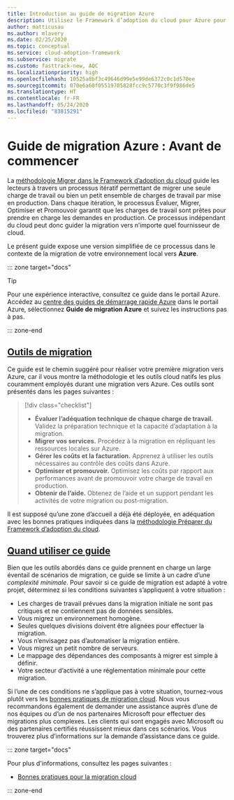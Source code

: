 ```yaml
---
title: Introduction au guide de migration Azure
description: Utilisez le Framework d’adoption du cloud pour Azure pour découvrir comment migrer efficacement les services de votre organisation.
author: matticusau
ms.author: mlavery
ms.date: 02/25/2020
ms.topic: conceptual
ms.service: cloud-adoption-framework
ms.subservice: migrate
ms.custom: fasttrack-new, AQC
ms.localizationpriority: high
ms.openlocfilehash: 10525a8bf3c49646d99e5e99de6372c0c1d570ee
ms.sourcegitcommit: 070e6a60f05519705828fcc9c5770c3f9f986de5
ms.translationtype: HT
ms.contentlocale: fr-FR
ms.lasthandoff: 05/24/2020
ms.locfileid: "83815291"
---
```

# <a name="azure-migration-guide-before-you-start"></a>Guide de migration Azure : Avant de commencer

La [méthodologie Migrer dans le Framework d’adoption du cloud](../index.md) guide les lecteurs à travers un processus itératif permettant de migrer une seule charge de travail ou bien un petit ensemble de charges de travail par mise en production. Dans chaque itération, le processus Évaluer, Migrer, Optimiser et Promouvoir garantit que les charges de travail sont prêtes pour prendre en charge les demandes en production. Ce processus indépendant du cloud peut donc guider la migration vers n’importe quel fournisseur de cloud.

Le présent guide expose une version simplifiée de ce processus dans le contexte de la migration de votre environnement local vers **Azure**.

::: zone target="docs"

> [!TIP]
> Pour une expérience interactive, consultez ce guide dans le portail Azure. Accédez au [centre des guides de démarrage rapide Azure](https://portal.azure.com/?feature.quickstart=true#blade/Microsoft_Azure_Resources/QuickstartCenterBlade) dans le portail Azure, sélectionnez **Guide de migration Azure** et suivez les instructions pas à pas.

::: zone-end

## <a name="migration-tools"></a>[Outils de migration](#tab/MigrationTools)

Ce guide est le chemin suggéré pour réaliser votre première migration vers Azure, car il vous montre la méthodologie et les outils cloud natifs les plus couramment employés durant une migration vers Azure. Ces outils sont présentés dans les pages suivantes :

> [!div class="checklist"]
>
> - **Évaluer l’adéquation technique de chaque charge de travail.** Validez la préparation technique et la capacité d’adaptation à la migration.
> - **Migrer vos services.** Procédez à la migration en répliquant les ressources locales sur Azure.
> - **Gérer les coûts et la facturation.** Apprenez à utiliser les outils nécessaires au contrôle des coûts dans Azure.
> - **Optimiser et promouvoir.** Optimisez les coûts par rapport aux performances avant de promouvoir votre charge de travail en production.
> - **Obtenir de l’aide.** Obtenez de l’aide et un support pendant les activités de votre migration ou post-migration.

Il est supposé qu’une zone d’accueil a déjà été déployée, en adéquation avec les bonnes pratiques indiquées dans la [méthodologie Préparer du Framework d’adoption du cloud](../../ready/index.md).

## <a name="when-to-use-this-guide"></a>[Quand utiliser ce guide](#tab/WhenToUseThisGuide)

Bien que les outils abordés dans ce guide prennent en charge un large éventail de scénarios de migration, ce guide se limite à un cadre d’une _complexité minimale_. Pour savoir si ce guide de migration est adapté à votre projet, déterminez si les conditions suivantes s’appliquent à votre situation :

- Les charges de travail prévues dans la migration initiale ne sont pas critiques et ne contiennent pas de données sensibles.
- Vous migrez un environnement homogène.
- Seules quelques divisions doivent être alignées pour effectuer la migration.
- Vous n’envisagez pas d’automatiser la migration entière.
- Vous migrez un petit nombre de serveurs.
- Le mappage des dépendances des composants à migrer est simple à définir.
- Votre secteur d’activité a une réglementation minimale pour cette migration.

Si l’une de ces conditions ne s’applique pas à votre situation, tournez-vous plutôt vers les [bonnes pratiques de migration cloud](../azure-best-practices/index.md). Nous vous recommandons également de demander une assistance auprès d’une de nos équipes ou d’un de nos partenaires Microsoft pour effectuer des migrations plus complexes. Les clients qui sont engagés avec Microsoft ou des partenaires certifiés réussissent mieux dans ces scénarios. Vous trouverez plus d’informations sur la demande d’assistance dans ce guide.

<!-- markdownlint-enable MD033 -->

::: zone target="docs"

Pour plus d'informations, consultez les pages suivantes :

- [Bonnes pratiques pour la migration cloud](../azure-best-practices/index.md)

::: zone-end
